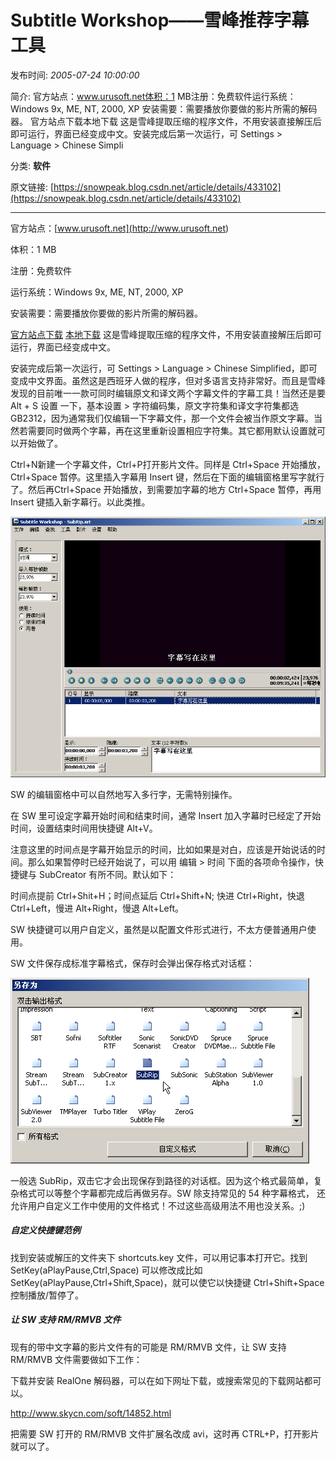 # Subtitle Workshop——雪峰推荐字幕工具

发布时间: *2005-07-24 10:00:00*

简介: 官方站点：www.urusoft.net体积：1 MB注册：免费软件运行系统：Windows 9x, ME, NT, 2000, XP 安装需要：需要播放你要做的影片所需的解码器。 官方站点下载本地下载 这是雪峰提取压缩的程序文件，不用安装直接解压后即可运行，界面已经变成中文。安装完成后第一次运行，可 Settings > Language > Chinese Simpli

分类: __软件__

原文链接: [https://snowpeak.blog.csdn.net/article/details/433102](https://snowpeak.blog.csdn.net/article/details/433102)

---------

官方站点：[www.urusoft.net](<http://www.urusoft.net>)

体积：1 MB

注册：免费软件

运行系统：Windows 9x, ME, NT, 2000, XP

安装需要：需要播放你要做的影片所需的解码器。

[官方站点下载](<http://www.urusoft.net/download.php?lang=1&id=sw>)
[本地下载](<http://www.snowpeak.org/media/tool/SubtitleWorkshop251.zip>) 这是雪峰提取压缩的程序文件，不用安装直接解压后即可运行，界面已经变成中文。

安装完成后第一次运行，可 Settings > Language > Chinese Simplified，即可变成中文界面。虽然这是西班牙人做的程序，但对多语言支持非常好。而且是雪峰发现的目前唯一一款可同时编辑原文和译文两个字幕文件的字幕工具！当然还是要 Alt + S 设置 一下，基本设置 > 字符编码集，原文字符集和译文字符集都选 GB2312，因为通常我们仅编辑一下字幕文件，那一个文件会被当作原文字幕。当然若需要同时做两个字幕，再在这里重新设置相应字符集。其它都用默认设置就可以开始做了。

Ctrl+N新建一个字幕文件，Ctrl+P打开影片文件。同样是 Ctrl+Space 开始播放， Ctrl+Space 暂停。这里插入字幕用 Insert 键，然后在下面的编辑窗格里写字就行了。然后再Ctrl+Space 开始播放，到需要加字幕的地方 Ctrl+Space 暂停，再用 Insert 键插入新字幕行。以此类推。

![界面截图1](../assets/img/20050724_Subtitle_Workshop_01.png)

SW 的编辑窗格中可以自然地写入多行字，无需特别操作。

在 SW 里可设定字幕开始时间和结束时间，通常 Insert 加入字幕时已经定了开始时间，设置结束时间用快捷键 Alt+V。

注意这里的时间点是字幕开始显示的时间，比如如果是对白，应该是开始说话的时间。那么如果暂停时已经开始说了，可以用 编辑 > 时间 下面的各项命令操作，快捷键与 SubCreator 有所不同。默认如下：

时间点提前 Ctrl+Shit+H；时间点延后 Ctrl+Shift+N;
快进 Ctrl+Right，快退 Ctrl+Left，慢进 Alt+Right，慢退 Alt+Left。

SW 快捷键可以用户自定义，虽然是以配置文件形式进行，不太方便普通用户使用。

SW 文件保存成标准字幕格式，保存时会弹出保存格式对话框：

![界面截图2](../assets/img/20050724_Subtitle_Workshop_02.png)

一般选 SubRip，双击它才会出现保存到路径的对话框。因为这个格式最简单，复杂格式可以等整个字幕都完成后再做另存。SW 除支持常见的 54 种字幕格式， 还允许用户自定义工作中使用的文件格式！不过这些高级用法不用也没关系。;)

##### 自定义快捷键范例

找到安装或解压的文件夹下 shortcuts.key 文件，可以用记事本打开它。找到
SetKey(aPlayPause,Ctrl,Space)
可以修改成比如 SetKey(aPlayPause,Ctrl+Shift,Space)，就可以使它以快捷键 Ctrl+Shift+Space 控制播放/暂停了。

##### 让 SW 支持 RM/RMVB 文件

现有的带中文字幕的影片文件有的可能是 RM/RMVB 文件，让 SW 支持 RM/RMVB 文件需要做如下工作：

下载并安装 RealOne 解码器，可以在如下网址下载，或搜索常见的下载网站都可以。

<http://www.skycn.com/soft/14852.html>

把需要 SW 打开的 RM/RMVB 文件扩展名改成 avi，这时再 CTRL+P，打开影片就可以了。